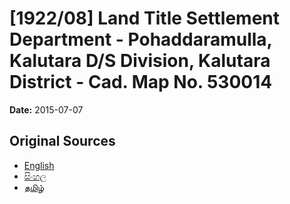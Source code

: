 # [1922/08] Land Title Settlement Department - Pohaddaramulla, Kalutara D/S Division, Kalutara District - Cad. Map No. 530014

**Date:** 2015-07-07

## Original Sources

- [English](https://documents.gov.lk/view/extra-gazettes/2015/7/1922-08_E.pdf)
- [සිංහල](https://documents.gov.lk/view/extra-gazettes/2015/7/1922-08_S.pdf)
- [தமிழ்](https://documents.gov.lk/view/extra-gazettes/2015/7/1922-08_T.pdf)
